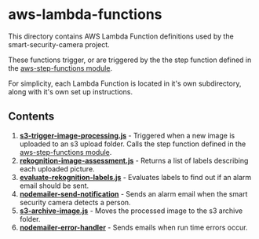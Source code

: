# aws-lambda-functions

This directory contains AWS Lambda Function definitions used by the smart-security-camera project.  

These functions trigger, or are triggered by the the step function defined in the [aws-step-functions module](https://github.com/markwest1972/smart-security-camera/tree/master/aws-step-functions).

For simplicity, each Lambda Function is located in it's own subdirectory, along with it's own set up instructions.

## Contents

1. **[s3-trigger-image-processing.js](https://github.com/markwest1972/smart-security-camera/tree/master/aws-lambda-functions/s3-trigger-image-processing)** - Triggered when a new image is uploaded to an s3 upload folder.  Calls the step function defined in the [aws-step-functions module](https://github.com/markwest1972/smart-security-camera/tree/master/aws-step-functions).
2. **[rekognition-image-assessment.js](https://github.com/markwest1972/smart-security-camera/tree/master/aws-lambda-functions/rekognition-image-assessment)** - Returns a list of labels describing each uploaded picture.
3. **[evaluate-rekognition-labels.js](https://github.com/markwest1972/smart-security-camera/tree/master/aws-lambda-functions/evaluate-rekognition-labels)** - Evaluates labels to find out if an alarm email should be sent.
4. **[nodemailer-send-notification](https://github.com/markwest1972/smart-security-camera/tree/master/aws-lambda-functions/nodemailer-send-notification)** - Sends an alarm email when the smart security camera detects a person.
5. **[s3-archive-image.js](https://github.com/markwest1972/smart-security-camera/tree/master/aws-lambda-functions/s3-archive-image)** - Moves the processed image to the s3 archive folder.
6. **[nodemailer-error-handler](https://github.com/markwest1972/smart-security-camera/tree/master/aws-lambda-functions/nodemailer-error-handler)** - Sends emails when run time errors occur.
